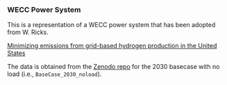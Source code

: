 ### WECC Power System

This is a representation of a WECC power system that has been adopted from W. Ricks. 

[Minimizing emissions from grid-based hydrogen production in the United States](https://iopscience.iop.org/article/10.1088/1748-9326/acacb5)


The data is obtained from the [Zenodo repo](https://zenodo.org/record/7442511) for the 2030 basecase with no load (i.e., `BaseCase_2030_noload`).



